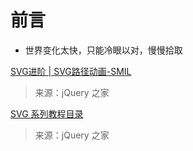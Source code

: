 

# 前言 #

- 世界变化太快，只能冷眼以对，慢慢拾取

 [SVG进阶 | SVG路径动画-SMIL](http://www.htmleaf.com/ziliaoku/qianduanjiaocheng/201506262114.html)

> 来源：jQuery 之家


[SVG 系列教程目录](http://www.htmleaf.com/ziliaoku/qianduanjiaocheng/201507082192.html)

> 来源：jQuery 之家